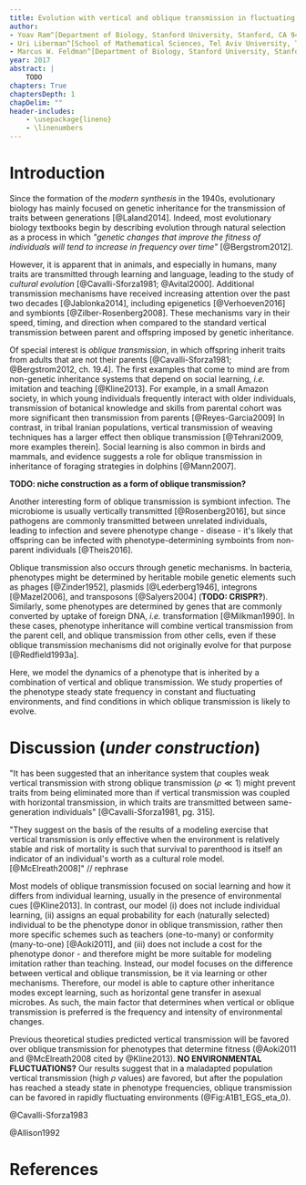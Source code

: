 ```yaml
---
title: Evolution with vertical and oblique transmission in fluctuating environments
author:
- Yoav Ram^[Department of Biology, Stanford University, Stanford, CA 94305-5020, yoav@yoavram.com]
- Uri Liberman^[School of Mathematical Sciences, Tel Aviv University, Tel Aviv, Israel 69978, uril@tauex.tau.ac.il]
- Marcus W. Feldman^[Department of Biology, Stanford University, Stanford, CA 94305-5020, mfeldman@stanford.edu; Corresponding author]
year: 2017
abstract: |
    TODO
chapters: True
chaptersDepth: 1
chapDelim: ""
header-includes:
    - \usepackage{lineno}
    - \linenumbers
---
```


# Introduction

Since the formation of the _modern synthesis_ in the 1940s, evolutionary biology has mainly focused on genetic inheritance for the transmission of traits between generations [@Laland2014].
Indeed, most evolutionary biology textbooks begin by describing evolution through natural selection as a process in which _"genetic changes that improve the fitness of individuals will tend to increase in frequency over time"_ [@Bergstrom2012].

However, it is apparent that in animals, and especially in humans, many traits are transmitted through learning and language, leading to the study of _cultural evolution_ [@Cavalli-Sforza1981; @Avital2000].
Additional transmission mechanisms have received increasing attention over the past two decades [@Jablonka2014], including epigenetics [@Verhoeven2016] and symbionts [@Zilber-Rosenberg2008]. 
These mechanisms vary in their speed, timing, and direction when compared to the standard vertical transmission between parent and offspring imposed by genetic inheritance.

Of special interest is _oblique transmission_, in which offspring inherit traits from adults that are not their parents [@Cavalli-Sforza1981; @Bergstrom2012, ch. 19.4].
The first examples that come to mind are from non-genetic inheritance systems that depend on social learning, _i.e._ imitation and teaching [@Kline2013]. For example, in a small Amazon society, in which young individuals frequently interact with older individuals, transmission of botanical knowledge and skills from parental cohort was more significant then transmission from parents [@Reyes-Garcia2009]
In contrast, in tribal Iranian populations, vertical transmission of weaving techniques has a larger effect then oblique transmission [@Tehrani2009, more examples therein]. 
Social learning is also common in birds and mammals, and evidence suggests a role for oblique transmission in inheritance of foraging strategies in dolphins [@Mann2007].

**TODO: niche construction as a form of oblique transmission?**

Another interesting form of oblique transmission is symbiont infection. The microbiome is usually vertically transmitted [@Rosenberg2016], but since pathogens are commonly transmitted between unrelated individuals, leading to infection and severe phenotype change  - disease - it's likely that offspring can be infected with phenotype-determining symboints from non-parent individuals [@Theis2016].

Oblique transmission also occurs through genetic mechanisms. In bacteria, phenotypes might be determined by heritable mobile genetic elements such as phages [@Zinder1952], plasmids [@Lederberg1946], integrons [@Mazel2006], and transposons [@Salyers2004] (**TODO: CRISPR?**).
Similarly, some phenotypes are determined by genes that are commonly converted by uptake of foreign DNA, _i.e._ transformation [@Milkman1990]. In these cases, phenotype inheritance will combine vertical transmission from the parent cell, and oblique transmission from other cells, even if these oblique transmission mechanisms did not originally evolve for that purpose [@Redfield1993a].

Here, we model the dynamics of a phenotype that is inherited by a combination of vertical and oblique transmission. We study properties of the phenotype steady state frequency in constant and fluctuating environments, and find conditions in which oblique transmission is likely to evolve.

# Discussion (_under construction_)

"It has been suggested that an inheritance system that couples weak vertical transmission with strong oblique transmission ($\rho \ll 1$) might prevent traits from being eliminated more than if vertical transmission was coupled with horizontal transmission, in which traits are transmitted between same-generation individuals" [@Cavalli-Sforza1981, pg. 315].

"They suggest on the basis of the results of a
modeling exercise that vertical transmission is only effective
when the environment is relatively stable and risk of
mortality is such that survival to parenthood is itself an
indicator of an individual's worth as a cultural role model. [@McElreath2008]" // rephrase

Most models of oblique transmission focused on social learning and how it differs from individual learning, usually in the presence of environmental cues [@Kline2013].
In contrast, our model (i) does not include individual learning, (ii) assigns an equal probability for each (naturally selected) individual to be the phenotype donor in oblique transmission, rather then more specific schemes such as teachers (one-to-many) or conformity (many-to-one) [@Aoki2011], and (iii) does not include a cost for the phenotype donor - and therefore might be more suitable for modeling imitation rather than teaching.
Instead, our model focuses on the difference between vertical and oblique transmission, be it via learning or other mechanisms.
Therefore, our model is able to capture other inheritance modes except learning, such as horizontal gene transfer in asexual microbes.
As such, the main factor that determines when vertical or oblique transmission is preferred is the frequency and intensity of environmental changes.

Previous theoretical studies predicted vertical transmission will be favored over oblique transmission for phenotypes that determine fitness (@Aoki2011 and @McElreath2008 cited by @Kline2013). **NO ENVIRONMENTAL FLUCTUATIONS?**
Our results suggest that in a maladapted population vertical transmission (high $\rho$ values) are favored, but after the population has reached a steady state in phenotype frequencies, oblique transmission can be favored in rapidly fluctuating environments (@Fig:A1B1_EGS_eta_0).

@Cavalli-Sforza1983

@Allison1992

# References